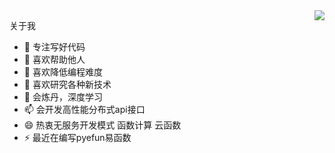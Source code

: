 

<img align="right" src="https://github-readme-stats.vercel.app/api?username=tuchg&show_icons=true&icon_color=805AD5&text_color=718096&bg_color=ffffff&hide_title=true" />


关于我

- 🔭 专注写好代码
- 🌱 喜欢帮助他人
- 👯 喜欢降低编程难度
- 🤔 喜欢研究各种新技术
- 💬 会炼丹，深度学习
- 📫 会开发高性能分布式api接口
- 😄 热衷无服务开发模式 函数计算 云函数
- ⚡ 最近在编写pyefun易函数

